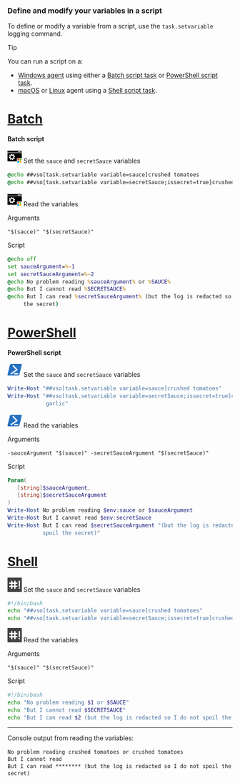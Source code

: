 <h3 id="set-in-script">Define and modify your variables in a script</h3>

To define or modify a variable from a script, use the `task.setvariable` logging command.

> [!TIP]
> 
> You can run a script on a:
> 
> * [Windows agent](../../../actions/agents/v2-windows.md) using either a [Batch script task](../../../tasks/utility/batch-script.md) or [PowerShell script task](../../../tasks/utility/powershell.md).
> * [macOS](../../../actions/agents/v2-osx.md) or [Linux](../../../actions/agents/v2-linux.md) agent using a [Shell script task](../../../tasks/utility/shell-script.md).



# [Batch](#tab/batch)

**Batch script**

![icon](../../../tasks/utility/_img/batch-script.png) Set the `sauce` and `secretSauce` variables

```bat
@echo ##vso[task.setvariable variable=sauce]crushed tomatoes
@echo ##vso[task.setvariable variable=secretSauce;issecret=true]crushed tomatoes with garlic
```

![icon](../../../tasks/utility/_img/batch-script.png) Read the variables

Arguments

```arguments
"$(sauce)" "$(secretSauce)"
```

Script

 ```bat
@echo off
set sauceArgument=%~1
set secretSauceArgument=%~2
@echo No problem reading %sauceArgument% or %SAUCE%
@echo But I cannot read %SECRETSAUCE%
@echo But I can read %secretSauceArgument% (but the log is redacted so I do not spoil
      the secret)
```

# [PowerShell](#tab/powershell)

**PowerShell script**

![icon](../../../tasks/utility/_img/powershell.png) Set the `sauce` and `secretSauce` variables

```powershell
Write-Host "##vso[task.setvariable variable=sauce]crushed tomatoes"
Write-Host "##vso[task.setvariable variable=secretSauce;issecret=true]crushed tomatoes with
            garlic"
```

![icon](../../../tasks/utility/_img/powershell.png) Read the variables

Arguments

```
-sauceArgument "$(sauce)" -secretSauceArgument "$(secretSauce)"
```

Script

```powershell
Param(
   [string]$sauceArgument,
   [string]$secretSauceArgument
)
Write-Host No problem reading $env:sauce or $sauceArgument
Write-Host But I cannot read $env:secretSauce
Write-Host But I can read $secretSauceArgument "(but the log is redacted so I do not
           spoil the secret)"
```

# [Shell](#tab/shell)

![icon](../../../tasks/utility/_img/shell-script.png) Set the `sauce` and `secretSauce` variables

```bash
#!/bin/bash
echo "##vso[task.setvariable variable=sauce]crushed tomatoes"
echo "##vso[task.setvariable variable=secretSauce;issecret=true]crushed tomatoes with garlic"
```

![icon](../../../tasks/utility/_img/shell-script.png) Read the variables

Arguments

```
"$(sauce)" "$(secretSauce)"
```

Script

```bash
#!/bin/bash
echo "No problem reading $1 or $SAUCE"
echo "But I cannot read $SECRETSAUCE"
echo "But I can read $2 (but the log is redacted so I do not spoil the secret)"
```

---

Console output from reading the variables:

```output
No problem reading crushed tomatoes or crushed tomatoes
But I cannot read 
But I can read ******** (but the log is redacted so I do not spoil the secret)
```
